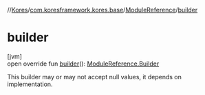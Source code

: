 //[Kores](../../../index.md)/[com.koresframework.kores.base](../index.md)/[ModuleReference](index.md)/[builder](builder.md)

# builder

[jvm]\
open override fun [builder](builder.md)(): [ModuleReference.Builder](-builder/index.md)

This builder may or may not accept null values, it depends on implementation.
